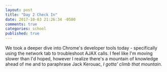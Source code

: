 ```yaml
---
layout: post
title: "Day 2 Check In"
date: 2017-10-03 21:26:34 -0500
comments: true
categories: school
published: true
---
```


We took a deeper dive into Chrome's developer tools today - specifically using the network tab to troubleshoot AJAX calls. I feel like I'm moving slower than I'd hoped, however I realize there's a mountain of knowledge ahead of me and to paraphrase Jack Kerouac, *I gotta' climb that mountain*.
